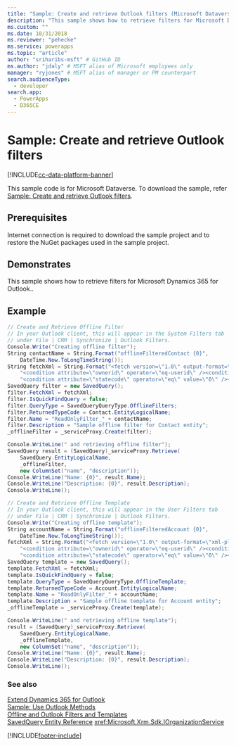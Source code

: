 ```yaml
---
title: "Sample: Create and retrieve Outlook filters (Microsoft Dataverse)| Microsoft Docs"
description: "This sample shows how to retrieve filters for Microsoft Dynamics 365 for Outlook"
ms.custom: ""
ms.date: 10/31/2018
ms.reviewer: "pehecke"
ms.service: powerapps
ms.topic: "article"
author: "sriharibs-msft" # GitHub ID
ms.author: "jdaly" # MSFT alias of Microsoft employees only
manager: "ryjones" # MSFT alias of manager or PM counterpart
search.audienceType: 
  - developer
search.app: 
  - PowerApps
  - D365CE
---
```

# Sample: Create and retrieve Outlook filters

[!INCLUDE[cc-data-platform-banner](../../../includes/cc-data-platform-banner.md)]

This sample code is for Microsoft Dataverse. To download the sample, refer [Sample: Create and retrieve Outlook filters](/dynamics365/customer-engagement/developer/outlook-client/sample-create-retrieve-outlook-filters).

## Prerequisites

Internet connection is required to download the sample project and to restore the NuGet packages used in the sample project.

## Demonstrates  

 This sample shows how to retrieve filters for Microsoft Dynamics 365 for Outlook..  
  
## Example  

```csharp
// Create and Retrieve Offline Filter
// In your Outlook client, this will appear in the System Filters tab
// under File | CRM | Synchronize | Outlook Filters.
Console.Write("Creating offline filter");
String contactName = String.Format("offlineFilteredContact {0}",
    DateTime.Now.ToLongTimeString());
String fetchXml = String.Format("<fetch version=\"1.0\" output-format=\"xml-platform\" mapping=\"logical\"><entity name=\"contact\"><attribute name=\"contactid\" /><filter type=\"and\">" +
    "<condition attribute=\"ownerid\" operator=\"eq-userid\" /><condition attribute=\"description\" operator=\"eq\" value=\"{0}\" />" +
    "<condition attribute=\"statecode\" operator=\"eq\" value=\"0\" /></filter></entity></fetch>", contactName);
SavedQuery filter = new SavedQuery();
filter.FetchXml = fetchXml;
filter.IsQuickFindQuery = false;
filter.QueryType = SavedQueryQueryType.OfflineFilters;
filter.ReturnedTypeCode = Contact.EntityLogicalName;
filter.Name = "ReadOnlyFilter_" + contactName;
filter.Description = "Sample offline filter for Contact entity";
_offlineFilter = _serviceProxy.Create(filter);

Console.WriteLine(" and retrieving offline filter");
SavedQuery result = (SavedQuery)_serviceProxy.Retrieve(
    SavedQuery.EntityLogicalName,
    _offlineFilter,
    new ColumnSet("name", "description"));
Console.WriteLine("Name: {0}", result.Name);
Console.WriteLine("Description: {0}", result.Description);
Console.WriteLine();

// Create and Retrieve Offline Template
// In your Outlook client, this will appear in the User Filters tab
// under File | CRM | Synchronize | Outlook Filters.
Console.Write("Creating offline template");
String accountName = String.Format("offlineFilteredAccount {0}",
    DateTime.Now.ToLongTimeString());
fetchXml = String.Format("<fetch version=\"1.0\" output-format=\"xml-platform\" mapping=\"logical\"><entity name=\"account\"><attribute name=\"accountid\" /><filter type=\"and\">" +
    "<condition attribute=\"ownerid\" operator=\"eq-userid\" /><condition attribute=\"name\" operator=\"eq\" value=\"{0}\" />" +
    "<condition attribute=\"statecode\" operator=\"eq\" value=\"0\" /></filter></entity></fetch>", accountName);
SavedQuery template = new SavedQuery();
template.FetchXml = fetchXml;
template.IsQuickFindQuery = false;
template.QueryType = SavedQueryQueryType.OfflineTemplate;
template.ReturnedTypeCode = Account.EntityLogicalName;
template.Name = "ReadOnlyFilter_" + accountName;
template.Description = "Sample offline template for Account entity";
_offlineTemplate = _serviceProxy.Create(template);

Console.WriteLine(" and retrieving offline template");
result = (SavedQuery)_serviceProxy.Retrieve(
    SavedQuery.EntityLogicalName,
    _offlineTemplate,
    new ColumnSet("name", "description"));
Console.WriteLine("Name: {0}", result.Name);
Console.WriteLine("Description: {0}", result.Description);
Console.WriteLine();
```
  
### See also  

[Extend Dynamics 365 for Outlook](extend-dynamics-365-outlook.md)<br />
[Sample: Use Outlook Methods](sample-outlook-methods.md)<br />
[Offline and Outlook Filters and Templates](offline-outlook-filters-templates.md)<br />
[SavedQuery Entity Reference](../reference/entities/savedquery.md) 
<xref:Microsoft.Xrm.Sdk.IOrganizationService>


[!INCLUDE[footer-include](../../../includes/footer-banner.md)]